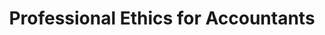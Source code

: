---
title: "Professional Ethics for Accountants"
description: "A revision workbook for those studying the fundamental ethical principles or professional ethics as part of their accountancy or bookkeeping qualifications. It is made up of explanations, tasks and fully explained answers."
AmazonID: "B093B6JFQ2"
tags:
- revision workbooks
- ethics
series:
- Accountancy Revision Workbooks
---